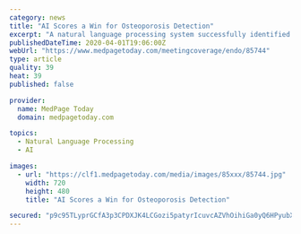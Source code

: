 ```yaml
---
category: news
title: "AI Scores a Win for Osteoporosis Detection"
excerpt: "A natural language processing system successfully identified patients at risk for fracture who may have otherwise been missed, researchers said. Among 433 likely osteoporotic fractures logged in the electronic health records of an emergency department across three months, an artificial intelligence system, the X-Ray Report Artificial ..."
publishedDateTime: 2020-04-01T19:06:00Z
webUrl: "https://www.medpagetoday.com/meetingcoverage/endo/85744"
type: article
quality: 39
heat: 39
published: false

provider:
  name: MedPage Today
  domain: medpagetoday.com

topics:
  - Natural Language Processing
  - AI

images:
  - url: "https://clf1.medpagetoday.com/media/images/85xxx/85744.jpg"
    width: 720
    height: 480
    title: "AI Scores a Win for Osteoporosis Detection"

secured: "p9c95TLyprGCfA3p3CPDXJK4LCGozi5patyrIcuvcAZVhOihiGa0yQ6HPyubXbRHTnwvpPxdA06/FHtDXuox0KYfbNhVmBRaSqjIo2CPww1zN9vOA+N7dnBU5BisEnslv50Jp98T5b4VfCiPuhUPzhDiONedkCaW1t9F6z1x0IkcbZ+le59bmuaJ0Bd7+0QEK/rvM3yMh+upMTQ/QhbZPapF5i89OJL1+Ka1O9p0xLwdOzjfiJpy+y6ENOcVqhf3xdwLGmtuKwT2bxQ1UWqQGOGggqArQUCUB1Msi96N81eRfhRP8GSA2shEWlI5R0Yf;eB2uHHYwccQ7+HzIxC6xkg=="
---
```


